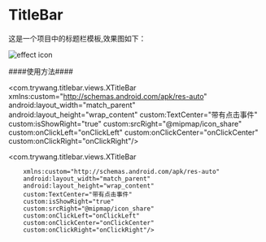 # TitleBar
这是一个项目中的标题栏模板,效果图如下：

![effect icon](https://github.com/wangjinggithub/TitleBar/blob/master/effect/device-2016-09-08-150529.png)

####使用方法####

<com.trywang.titlebar.views.XTitleBar
        xmlns:custom="http://schemas.android.com/apk/res-auto"
        android:layout_width="match_parent"
        android:layout_height="wrap_content"
        custom:TextCenter="带有点击事件"
        custom:isShowRight="true"
        custom:srcRight="@mipmap/icon_share"
        custom:onClickLeft="onClickLeft"
        custom:onClickCenter="onClickCenter"
        custom:onClickRight="onClickRight"/>


<com.trywang.titlebar.views.XTitleBar

        xmlns:custom="http://schemas.android.com/apk/res-auto"
        android:layout_width="match_parent"
        android:layout_height="wrap_content"
        custom:TextCenter="带有点击事件"
        custom:isShowRight="true"
        custom:srcRight="@mipmap/icon_share"
        custom:onClickLeft="onClickLeft"
        custom:onClickCenter="onClickCenter"
        custom:onClickRight="onClickRight"/>

